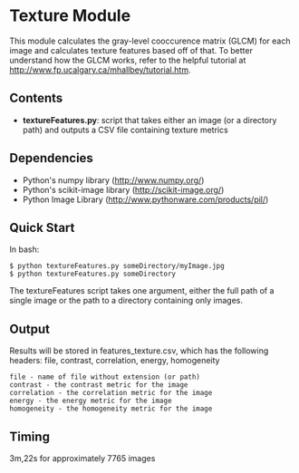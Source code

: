 # Texture Module

This module calculates the gray-level cooccurence matrix (GLCM) for each image
and calculates texture features based off of that. To better understand how the
GLCM works, refer to the helpful tutorial at
http://www.fp.ucalgary.ca/mhallbey/tutorial.htm.

## Contents
- **textureFeatures.py**: script that takes either an image (or a directory path)
	and outputs a CSV file containing texture metrics

## Dependencies
- Python's numpy library (http://www.numpy.org/)
- Python's scikit-image library (http://scikit-image.org/)
- Python Image Library (http://www.pythonware.com/products/pil/)

## Quick Start
In bash:
```
$ python textureFeatures.py someDirectory/myImage.jpg
$ python textureFeatures.py someDirectory
```

The textureFeatures script takes one argument, either the full path of a single
image or the path to a directory containing only images.

## Output
Results will be stored in features_texture.csv, which has the following headers:
file, contrast, correlation, energy, homogeneity

	file - name of file without extension (or path)
	contrast - the contrast metric for the image
	correlation - the correlation metric for the image
	energy - the energy metric for the image
	homogeneity - the homogeneity metric for the image

## Timing
3m,22s for approximately 7765 images
